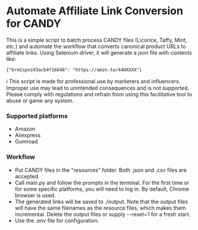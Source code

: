 # Automate Affiliate Link Conversion for CANDY

This is a simple script to batch process CANDY files (Licorice, Taffy, Mint, etc.) and automate the workflow that converts canonical product URLs to affiliate links. Using Selenium driver, it will generate a json file with contents like:
```
{"brm1spnz43acb4f16648": "https://amzn.to/44HXXXX"}
```

ℹ️ This script is made for professional use by marketers and influencers. Improper use may lead to unintended consequences and is not supported. Please comply with regulations and refrain from using this facilitative tool to abuse or game any system.

### Supported platforms
- Amazon
- Aliexpress
- Gumroad

### Workflow
- Put CANDY files in the "resources" folder. Both .json and .csv files are accepted.
- Call main.py and follow the prompts in the terminal. For the first time or for some specific platforms, you will need to log in. By default, Chrome browser is used.
- The generated links will be saved to ./output. Note that the output files will have the same filenames as the resource files, which makes them incremental. Delete the output files or supply --reset=1 for a fresh start.
- Use the .env file for configuration.